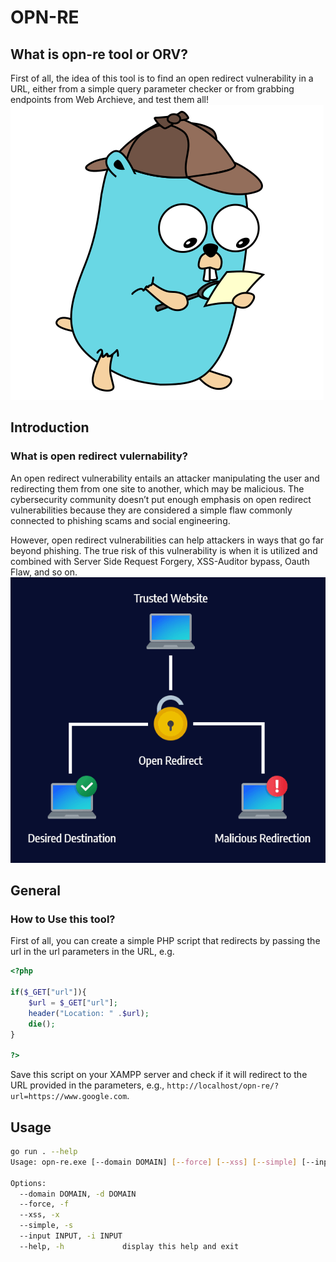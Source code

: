 # OPN-RE
## What is opn-re tool or ORV?

First of all, the idea of this tool is to find an open redirect vulnerability in a URL, either from a simple query parameter checker or from grabbing endpoints from Web Archieve, and test them all!
![Opn-Re](https://github.com/AAVision/opn-re/blob/da8ab89853889485e3d590d3bdbeaf82c9d31361/images/opn-re.png)

## Introduction
### What is open redirect vulernability?
An open redirect vulnerability entails an attacker manipulating the user and redirecting them from one site to another, which may be malicious. The cybersecurity community doesn’t put enough emphasis on open redirect vulnerabilities because they are considered a simple flaw commonly connected to phishing scams and social engineering.

However, open redirect vulnerabilities can help attackers in ways that go far beyond phishing. The true risk of this vulnerability is when it is utilized and combined with Server Side Request Forgery, XSS-Auditor bypass, Oauth Flaw, and so on.
![Opn-Re-Example](https://github.com/AAVision/opn-re/blob/da8ab89853889485e3d590d3bdbeaf82c9d31361/images/open-redirect-example.png)
## General
### How to Use this tool?
First of all, you can create a simple PHP script that redirects by passing the url in the url parameters in the URL, e.g.

```php
<?php

if($_GET["url"]){
    $url = $_GET["url"];
    header("Location: " .$url);
    die();
}

?>
```
Save this script on your XAMPP server and check if it will redirect to the URL provided in the parameters, e.g., `http://localhost/opn-re/?url=https://www.google.com`.

## Usage
```bash
go run . --help
Usage: opn-re.exe [--domain DOMAIN] [--force] [--xss] [--simple] [--input INPUT]

Options:
  --domain DOMAIN, -d DOMAIN
  --force, -f
  --xss, -x
  --simple, -s
  --input INPUT, -i INPUT
  --help, -h             display this help and exit
```

